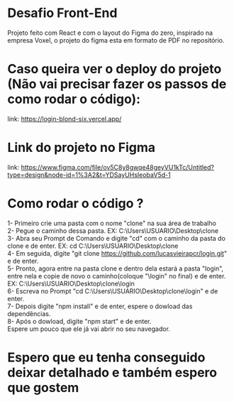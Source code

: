 # Desafio Front-End
Projeto feito com React e com o layout do Figma do zero, inspirado na empresa Voxel, o projeto do figma esta em formato de PDF no repositório.

# Caso queira ver o deploy do projeto (Não vai precisar fazer os passos de como rodar o código):
link: https://login-blond-six.vercel.app/

# Link do projeto no Figma
link: https://www.figma.com/file/ov5C8y8gwqe48geyVU1kTc/Untitled?type=design&node-id=1%3A2&t=YDSayUHsIeobaV5d-1

# Como rodar o código ?
1- Primeiro crie uma pasta com o nome "clone" na sua área de trabalho <br/>
2- Pegue o caminho dessa pasta. EX: C:\Users\USUARIO\Desktop\clone<br/>
3- Abra seu Prompt de Comando e digite "cd" com o caminho da pasta do clone e de enter. EX: cd C:\Users\USUARIO\Desktop\clone<br/>
4- Em seguida, digite "git clone https://github.com/lucasvieirapcr/login.git" e de enter.<br/>
5- Pronto, agora entre na pasta clone e dentro dela estará a pasta "login", entre nela e copie de novo o caminho(coloque "\login" no final) e de enter. <br/>
EX: C:\Users\USUARIO\Desktop\clone\login<br/>
6- Escreva no Prompt "cd C:\Users\USUARIO\Desktop\clone\login" e de enter.<br/>
7- Depois digite "npm install" e de enter, espere o dowload das dependências.<br/>
8- Após o dowload, digite "npm start" e de enter.
<br/>
Espere um pouco que ele já vai abrir no seu navegador.

# Espero que eu tenha conseguido deixar detalhado e também espero que gostem
